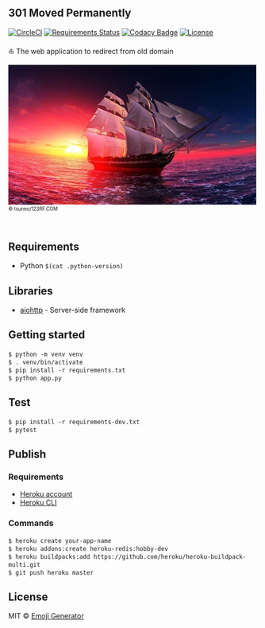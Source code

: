 ## 301 Moved Permanently
[![CircleCI](https://circleci.com/gh/emoji-gen/web-redirector/tree/master.svg?style=shield)](https://circleci.com/gh/emoji-gen/web-redirector/tree/master)
[![Requirements Status](https://requires.io/github/emoji-gen/web-redirector/requirements.svg?branch=master)](https://requires.io/github/emoji-gen/web-redirector/requirements/?branch=master)
[![Codacy Badge](https://api.codacy.com/project/badge/Grade/56377d1a156e44fc93d98dbae392dad4)](https://www.codacy.com/app/pinemz/web-redirect?utm_source=github.com&amp;utm_medium=referral&amp;utm_content=emoji-gen/web-redirect&amp;utm_campaign=Badge_Grade)
[![License](https://img.shields.io/github/license/emoji-gen/web-redirect.svg)](https://opensource.org/licenses/MIT)

:boat: The web application to redirect from old domain

![](assets/resized.jpg)<br>
<sup><sup>&copy; tsuneo/123RF.COM</sup></sup>
<br>
<br>

## Requirements

- Python `$(cat .python-version)`

## Libraries

- [aiohttp](https://github.com/aio-libs/aiohttp) - Server-side framework

## Getting started

```
$ python -m venv venv
$ . venv/bin/activate
$ pip install -r requirements.txt
$ python app.py
```

## Test

```
$ pip install -r requirements-dev.txt
$ pytest
```

## Publish
### Requirements

- [Heroku account](https://heroku.com/)
- [Heroku CLI](https://devcenter.heroku.com/articles/heroku-cli)

### Commands

```
$ heroku create your-app-name
$ heroku addons:create heroku-redis:hobby-dev
$ heroku buildpacks:add https://github.com/heroku/heroku-buildpack-multi.git
$ git push heroku master
```

## License

MIT &copy; [Emoji Generator](https://emoji-gen.ninja)
